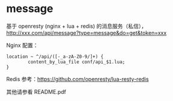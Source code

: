 # message
基于 openresty (nginx + lua + redis) 的消息服务（私信），http://xxx.com/api/message?type=message&do=get&token=xxx

Nginx 配置：
```nginx
location ~ ^/api/([-_a-zA-Z0-9/]+) {
        content_by_lua_file conf/api_$1.lua;
}
```

Redis 参考：https://github.com/openresty/lua-resty-redis

其他请参看 README.pdf
